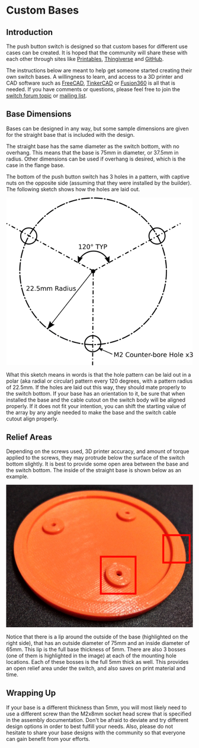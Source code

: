 # Custom Bases

## Introduction

The push button switch is designed so that custom bases for different use cases can be created. It is hoped that the community will share these with each other through sites like [Printables](https://www.printables.com/), [Thingiverse](https://www.thingiverse.com/) and [GitHub](https://github.com/).

The instructions below are meant to help get someone started creating their own switch bases. A willingness to learn, and access to a 3D printer and CAD software such as [FreeCAD](https://www.freecadweb.org/), [TinkerCAD](https://www.tinkercad.com/) or [Fusion360](https://www.autodesk.com/products/fusion-360/overview) is all that is needed. If you have comments or questions, please feel free to join the [switch forum topic](https://discourse.7bindustries.com/t/push-button-switch-discussion/29) or [mailing list](https://groups.io/g/7bhardware).

## Base Dimensions

Bases can be designed in any way, but some sample dimensions are given for the straight base that is included with the design.

The straight base has the same diameter as the switch bottom, with no overhang. This means that the base is 75mm in diameter, or 37.5mm in radius. Other dimensions can be used if overhang is desired, which is the case in the flange base.

The bottom of the push button switch has 3 holes in a pattern, with captive nuts on the opposite side (assuming that they were installed by the builder). The following sketch shows how the holes are laid out.

![Base Mounting Hole Pattern Sketch](./images/base_design_base_hole_pattern_sketch.png)

What this sketch means in words is that the hole pattern can be laid out in a polar (aka radial or circular) pattern every 120 degrees, with a pattern radius of 22.5mm. If the holes are laid out this way, they should mate properly to the switch bottom. If your base has an orientation to it, be sure that when installed the base and the cable cutout on the switch body will be aligned properly. If it does not fit your intention, you can shift the starting value of the array by any angle needed to make the base and the switch cable cutout align properly.

## Relief Areas

Depending on the screws used, 3D printer accuracy, and amount of torque applied to the screws, they may protrude below the surface of the switch bottom slightly. It is best to provide some open area between the base and the switch bottom. The inside of the straight base is shown below as an example.

![Straight Base Inside Features](./images/base_design_straight_base_inside_features.jpg)

Notice that there is a lip around the outside of the base (highlighted on the right side), that has an outside diameter of 75mm and an inside diameter of 65mm. This lip is the full base thickness of 5mm. There are also 3 bosses (one of them is highlighted in the image) at each of the mounting hole locations. Each of these bosses is the full 5mm thick as well. This provides an open relief area under the switch, and also saves on print material and time.

## Wrapping Up

If your base is a different thickness than 5mm, you will most likely need to use a different screw than the M2x8mm socket head screw that is specified in the assembly documentation. Don't be afraid to deviate and try different design options in order to best fulfill your needs. Also, please do not hesitate to share your base designs with the community so that everyone can gain benefit from your efforts.
